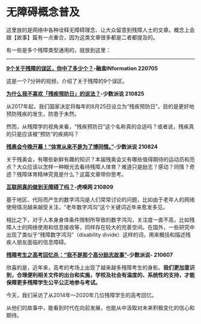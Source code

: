 # 无障碍概念普及

这里放的是网络中各种诠释无障碍理念、让大众留意到残障人士的文章。概念上会跟【故事】篇有一点重合，因为这类文章很多都是二者都提及的。

有一些是多个残障类型通用的，就放到这里：

***

[**9个关于残障的误区，你中了多少个？**](http://mp.weixin.qq.com/s?\_\_biz=MzI4NjM0ODgzMw==\&mid=2247484336\&idx=1\&sn=de142f475d61d4d0e2b5ce693d0729e5\&chksm=ebdf00fedca889e8f29be13c5cd7221ddf00daff758305eed5e9a3f879f1c0413811bcd3296b#rd)**-融盒INformation 220705**

这是一个7分钟的视频，介绍了关于残障的9个误区。



[**为什么我不喜欢「残疾预防日」的说法？**](https://mp.weixin.qq.com/s/xUEioO9VjRuvVx53fYKmKg)**-少数派说 210825**

从2017年起，我们国家决定将每年的8月25日设立为“残疾预防日”，目的是更好地预防残疾的发生，防患于未然。

然而，从残障学的视角来看，“残疾预防日”这个名称真的合适吗？或者说，残疾真的只是应该被“预防”的疾病吗？



[**残奥会今晚开幕！“体育从来不是为了博同情。”**](https://mp.weixin.qq.com/s/PfdAgWJgZ714CNEeLSSHAA)**-少数派说 210824**

关于残奥会，有哪些新鲜有趣的知识？本届残奥会又有哪些值得期待的运动员和亮点？大众应该以怎样一种眼光去看待残障人体育？难道只是励志？感动？同情？奇迹？残障体育精神究竟是什么？这篇文章带你思考。



[**互联网真的做到无障碍了吗？**](https://www.huxiu.com/article/449494.html)**-虎嗅网 210809**

基于地区、代际而产生的数字鸿沟是人们常常讨论的问题，比如由于老年人的网络使用情况越来越受关注，“老年数字鸿沟”这个关键词近年来愈发多见。

相比之下，对于人本身身体条件限制所导致的数字鸿沟，关注度一直不高，比如残障人士的网络使用和信息接收等，同样存在较大的完善空间。在国外，一些研究中出现了类似于“残障数字鸿沟”（disability divide）这样的词，用来概括和描述残疾人朋友面临的信息障碍。



[**残障考生之高考回忆杀：“我不是那个高分励志故事”**](https://mp.weixin.qq.com/s/u7vcoPWKf1MDfRGaFeswmg)**-少数派说- 210607**

欣喜的是，近年来，高考的考场上出现了越来越多残障考生的身影。**我们更加意识到，合理便利相关文件的出台和实施，学校及社会有温度的、系统性的支持，才能保障更多残障学生公平公正地参与考试。**

今天，我们采访了从2014年～2020年几位残障学生的高考回忆。

从他们的故事中，能看到时代在向前发展，也能从中汲取对未来积极变化的信心和期待。



